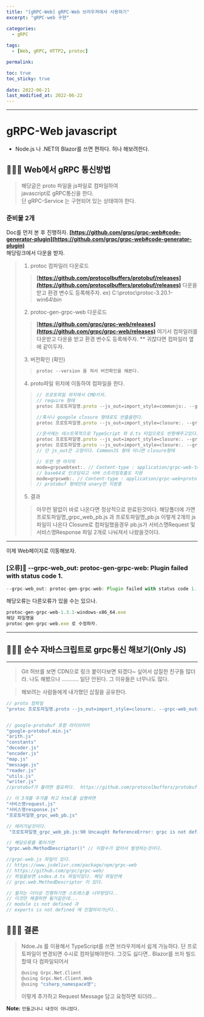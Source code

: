 ```yaml
---
title: "[gRPC-Web] gRPC-Web 브라우져에서 사용하기"
excerpt: "gRPC-web 구현"

categories:
  - gRPC
  
tags:
  - [Web, gRPC, HTTP2, protoc]

permalink: 

toc: true
toc_sticky: true
 
date: 2022-06-21
last_modified_at: 2022-06-22
---
```


---

# gRPC-Web javascript

 - Node.js 나 .NET의 Blazor를 쓰면 편하다. 허나 해보려한다.

## 🤷🏻‍♀️ Web에서 gRPC 통신방법

> 해당글은 proto 파일을 js파일로 컴파일하여 <br>
> javascript로 gRPC통신을 한다. <br>
> 단 gRPC-Service 는 구현되어 있는 상태여야 한다.<br>

### 준비물 2개

Doc를 먼저 본 후 진행하자. **[https://github.com/grpc/grpc-web#code-generator-plugin](https://github.com/grpc/grpc-web#code-generator-plugin)** <br>
해당링크에서 다운을 받자. <br>

> 1. protoc 컴파일러 다운로드
>> **[https://github.com/protocolbuffers/protobuf/releases](https://github.com/protocolbuffers/protobuf/releases)** 
>> 다운을 받고 환경 변수도 등록해주자.
>> ex) C:\protoc\protoc-3.20.1-win64\bin
> 2. protoc-gen-grpc-web 다운로드
>> **[https://github.com/grpc/grpc-web/releases](https://github.com/grpc/grpc-web/releases)** 여기서 컴파일러를 다운받고
>> 다운을 받고 환경 변수도 등록해주자.
>> ** 귀찮다면 컴파일러 옆에 같이두자.
> 3. 버전확인 (확인)
>> ```js
>> protoc --version 을 쳐서 버전확인을 해본다.
>> ```
> 4. proto파일 위치에 이동하여 컴파일을 한다.
>> ```js
>> // 프로토파일 위치에서 CMD키자.
>> // require 형태
>> protoc 프로토파일명.proto --js_out=import_style=commonjs:. --grpc-web_out=import_style=commonjs,mode=grpcwebtext:.
>> ```
>> ```js
>> //혹시나 googole closure 형태로도 반출을한다.
>> protoc 프로토파일명.proto --js_out=import_style=closure:. --grpc-web_out=import_style=closure,mode=grpcwebtext:.
>> ```
>> ```js
>> //문서에는 테스트목적으로 TypeScript 와 d.ts 타입으로도 반환해주고있다. 
>> protoc 프로토파일명.proto --js_out=import_style=closure:. --grpc-web_out=import_style=commonjs+dts,mode=grpcwebtext:.
>> protoc 프로토파일명.proto --js_out=import_style=closure:. --grpc-web_out=import_style=typescript,mode=grpcwebtext:.
>> // 단 js_out은 고정이다. CommonJS 형태 아니면 closure형태
>> ```
>> ```js
>> // 또한 맨 마지막
>> mode=grpcwebtext:. // Content-type : application/grpc-web-text 형태
>> // base64로 인코딩되고 서버 스트리밍호출도 지원
>> mode=grpcweb:. // Content-type : application/grpc-web+proto 형태
>> // protobuf 형태인데 unary만 지원중
>> ```
> 5. 결과
>> 아무런 말없이 바로 나온다면 정상적으로 완료된것이다.
>> 해당폴더에 가면 
>> 프로토파일명_grpc_web_pb.js 과
>> 프로토파일명_pb.js
>> 이렇게 2개의 js파일이 나온다
>> Closure로 컴파일했을경우 
>> pb.js가 서비스명Request 및 서비스명Response 파일 2개로 나눠져서 나왔을것이다.


---

이제 Web페이지로 이동해보자.

### [오류]😬 --grpc-web_out: protoc-gen-grpc-web: Plugin failed with status code 1.

```js
--grpc-web_out: protoc-gen-grpc-web: Plugin failed with status code 1.
``` 

해당오류는 다른오류가 있을 수는 있으나.

```js
protoc-gen-grpc-web-1.3.1-windows-x86_64.exe
해당 파일명을
protoc-gen-grpc-web.exe 로 수정하자.
```

---

## 🤷🏻‍♀️ 순수 자바스크립트로 grpc통신 해보기(Only JS)

---

> Git 허브를 보면 CDN으로 링크 붙이다보면 되겠다~ 
> 싶어서 삽질한 친구들 많더라.
> 나도 해봤으나 ...........
> 일단 안된다.
> 그 이유들은 너무나도 많다.

> 해보려는 사람들에게 내가했던 삽질을 공유한다.
```js
// proto 컴파일
"protoc 프로토파일명.proto --js_out=import_style=closure:. --grpc-web_out=import_style=closure,mode=grpcwebtext:."


// google-protobuf 포함 라이브러리
"google-protobuf.min.js"
"arith.js"
"constants"
"decoder.js"
"encoder.js"
"map.js"
"message.js"
"reader.js"
"utils.js"
"writer.js"
//protobuf가 돌려면 필요하다.  https://github.com/protocolbuffers/protobuf-javascript

// 이 3개를 추가를 하고 html를 실행하면
"서비스명request.js"
"서비스명response.js"
"프로토파일명_grpc_web_pb.js"

// 에러가날것이다. 
 "프로토파일명_grpc_web_pb.js:90 Uncaught ReferenceError: grpc is not defined"

// 해당오류를 쫒아가면
"grpc.web.MethodDescriptor()" // 이함수가 없어서 발생하는것이다.

//grpc-web.js 파일이 있다. 
// https://www.jsdelivr.com/package/npm/grpc-web
// https://github.com/grpc/grpc-web/
// 파일을보면 index.d.ts 파일이있다. 해당 파일안에
// grpc.web.MethodDescriptor 이 있다. 

// 필자는 더이상 진행하기엔 스트레스를 너무받았다..
// 이것만 해결하면 될거같은데...
// module is not defined 과
// exports is not defined 에 진절머리가난다..
```

## 🤷🏻‍♀️ 결론

> Ndoe.Js 를 이용해서 TypeScript를 쓰면 브라우저에서 쉽게 가능하다. 
> 단 프로토파일이 변경되면 수시로 컴파일해야한다. 그것도 싫다면..
> Blazor를 쓰자 빌드할때 다 컴파일되어서 
> ```C
> @using Grpc.Net.Client
> @using Grpc.Net.Client.Web
> @using "csharp_namespace명";
> ```
> 이렇게 추가하고 Request Message 담고 요청하면 되더라...



**Note:** `만들고나니 내것이 아니었다.` 